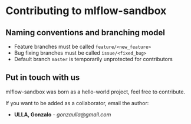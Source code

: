 # Contributing to mlflow-sandbox

## Naming conventions and branching model

* Feature branches must be called `feature/<new_feature>`
* Bug fixing branches must be called `issue/<fixed_bug>`
* Default branch `master` is temporarily unprotected for contributors

## Put in touch with us

mlflow-sandbox was born as a hello-world project, feel free to contribute.

If you want to be added as a collaborator, email the author:

* **ULLA, Gonzalo** - _gonzaulla@gmail.com_
